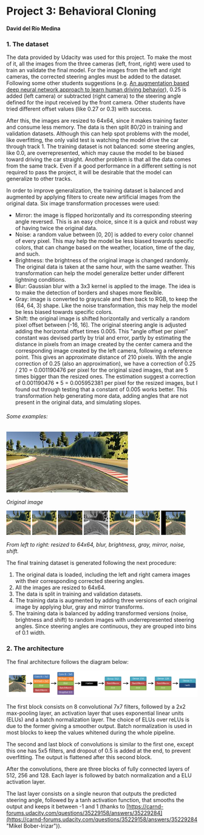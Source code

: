 # Project 3: Behavioral Cloning
#### David del Río Medina

### 1. The dataset

The data provided by Udacity was used for this project. To make the most of it, all the images from the three cameras (left, front, right) were used to train an validate the final model. For the images from the left and right cameras, the corrected steering angles must be added to the dataset. Following some other students suggestions (e.g. [An augmentation based deep neural network approach to learn human driving behavior](https://chatbotslife.com/using-augmentation-to-mimic-human-driving-496b569760a9)), 0.25 is added (left camera) or subtracted (right camera) to the steering angle defined for the input received by the front camera. Other students have tried different offset values (like 0.27 or 0.3) with success.

After this, the images are resized to 64x64, since it makes training faster and consume less memory.
The data is then split 80/20 in training and validation datasets. Although this can help spot problems with the model, like overfitting, the only valid test is watching the model drive the car through track 1.
The training dataset is not balanced: some steering angles, like 0.0, are overrepresented, which may cause the model to be biased toward driving the car straight. Another problem is that all the data comes from the same track. Even if a good performance in a different setting is not required to pass the project, it will be desirable that the model can generalize to other tracks.

In order to improve generalization, the training dataset is balanced and augmented by applying filters to create new artificial images from the original data.
Six image transformation processes were used:

- Mirror: the image is flipped horizontally and its corresponding steering angle reversed. This is an easy choice, since it is a quick and robust way of having twice the original data.
- Noise: a random value between [0, 20] is added to every color channel of every pixel. This may help the model be less biased towards specific colors, that can change based on the weather, location, time of the day, and such.
- Brightness: the brightness of the original image is changed randomly. The original data is taken at the same hour, with the same weather. This transformation can help the model generalize better under different lightning conditions.
- Blur: Gaussian blur with a 3x3 kernel is applied to the image. The idea is to make the detection of borders and shapes more flexible.
- Gray: image is converted to grayscale and then back to RGB, to keep the (64, 64, 3) shape. Like the noise transformation, this may help the model be less biased towards specific colors.
- Shift: the original image is shifted horizontally and vertically a random pixel offset between [-16, 16]. The original steering angle is adjusted adding the horizontal offset times 0.005.
This "angle offset per pixel" constant was devised partly by trial and error, partly by estimating the distance in pixels from an image created by the center camera and the corresponding image created by the left camera, following a reference point. This gives an approximate distance of 210 pixels. With the angle correction of 0.25 (also an approximation), we have a correction of 0.25 / 210 = 0.001190476 per pixel for the original sized images, that are 5 times bigger than the resized ones. The estimation suggest a correction of 0.001190476 * 5 = 0.005952381 per pixel for the resized images, but I found out through testing that a constant of 0.005 works better.
This transformation help generating more data, adding angles that are not present in the original data, and simulating slopes.

###### Some examples:

![Original](images/original.jpg)

_Original image_

![Resized](images/resized.jpg)
![Blur](images/blur.jpg)
![Brightness](images/brightness.jpg)
![Gray](images/gray.jpg)
![Mirror](images/mirror.jpg)
![Noise](images/noise.jpg)
![Shift](images/shift.jpg)

_From left to right: resized to 64x64, blur, brightness, gray, mirror, noise, shift._

The final training dataset is generated following the next procedure:

1. The original data is loaded, including the left and right camera images with their corresponding corrected steering angles.
2. All the images are resized to 64x64.
3. The data is split in training and validation datasets.
4. The training data is augmented by adding three versions of each original image by applying blur, gray and mirror transforms.
5. The training data is balanced by adding transformed versions (noise, brightness and shift) to random images with underrepresented steering angles. Since steering angles are continuous, they are grouped into bins of 0.1 width.


### 2. The architecture

The final architecture follows the diagram below:

![Network diagram](images/netDiagram.png)

The first block consists on 8 convolutional 7x7 filters, followed by a 2x2 max-pooling layer, an activation layer that uses exponential linear units (ELUs) and a batch normalization layer. The choice of ELUs over reLUs is due to the former giving a smoother output. Batch normalization is used in most blocks to keep the values whitened during the whole pipeline.

The second and last block of convolutions is similar to the first one, except this one has 5x5 filters, and dropout of 0.5 is added at the end, to prevent overfitting. The output is flattened after this second block.

After the convolutions, there are three blocks of fully connected layers of 512, 256 and 128. Each layer is followed by batch normalization and a ELU activation layer.

The last layer consists on a single neuron that outputs the predicted steering angle, followed by a tanh activation function, that smooths the output and keeps it between -1 and 1 (thanks to [https://carnd-forums.udacity.com/questions/35229158/answers/35229284](https://carnd-forums.udacity.com/questions/35229158/answers/35229284 "Mikel Bober-Irizar")).


